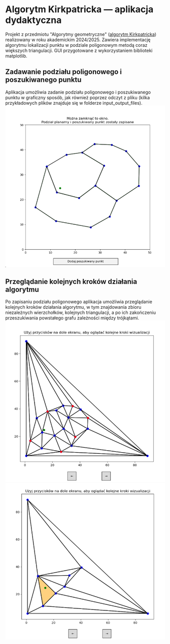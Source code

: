 # Algorytm Kirkpatricka — aplikacja dydaktyczna
Projekt z przedmiotu "Algorytmy geometryczne" ([algorytm Kirkpatricka](https://ics.uci.edu/~goodrich/teach/geom/notes/Kirkpatrick.pdf)) realizowany w roku akademickim 2024/2025. 
Zawiera implementację algorytmu lokalizacji punktu w podziale poligonowym metodą coraz większych triangulacji. GUI przygotowane z wykorzystaniem biblioteki matplotlib.

## Zadawanie podziału poligonowego i poszukiwanego punktu
Aplikacja umożliwia zadanie podziału poligonowego i poszukiwanego punktu w graficzny sposób, jak również poprzez odczyt z pliku (kilka przykładowych plików znajduje się w folderze input_output_files).
![img.png](img.png)

## Przeglądanie kolejnych kroków działania algorytmu
Po zapisaniu podziału poligonowego aplikacja umożliwia przeglądanie kolejnych kroków działania algorytmu, w tym znajdowania zbioru niezależnych wierzchołków, kolejnych triangulacji, a po ich zakończeniu przeszukiwania powstałego grafu zależności między trójkątami.
![img_1.png](img_1.png)
![img_2.png](img_2.png)
